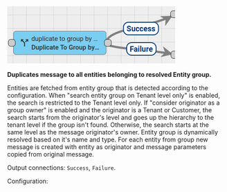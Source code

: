 ![image](/images/user-guide/rule-engine-2-0/nodes/transformation-nodes/duplicate-to-group-by-name-node.png)

**Duplicates message to all entities belonging to resolved Entity group.**

Entities are fetched from entity group that is detected according to the configuration. When "search entity group on Tenant level only" is enabled, the search is restricted to the Tenant level only. If "consider originator as a group owner" is enabled and the originator is a Tenant or Customer, the search starts from the originator's level and goes up the hierarchy to the tenant level if the group isn't found. Otherwise, the search starts at the same level as the message originator's owner. Entity group is dynamically resolved based on it's name and type. For each entity from group new message is created with entity as originator and message parameters copied from original message.

Output connections: `Success`, `Failure`.

Configuration:
<object width="70%" data="/images/user-guide/rule-engine-2-0/nodes/transformation-nodes/duplicate-to-group-by-name-node-2-pe.png"></object>

